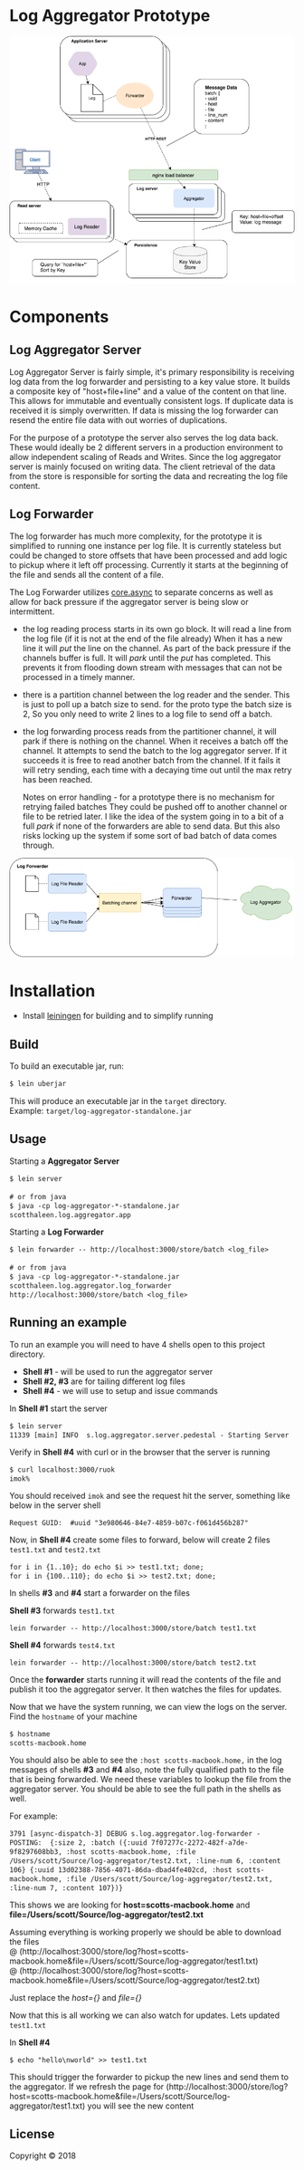 # Log Aggregator Prototype


![diagram](doc/architecture_diagram.png "Architecture Diagram")

# Components

## Log Aggregator Server

Log Aggregator Server is fairly simple, it's primary responsibility is receiving log data from the log forwarder
and persisting to a key value store. It builds a composite key of "host+file+line" and a value of the content
on that line.  This allows for immutable and eventually consistent logs.  If duplicate data is received it is
simply overwritten.  If data is missing the log forwarder can resend the entire file data with out worries of duplications.

For the purpose of a prototype the server also serves the log data back. These would ideally be 2 different servers in
a production environment to allow independent scaling of Reads and Writes. Since the log aggregator server is mainly
focused on writing data.  The client retrieval of the data from the store is responsible for sorting the data and
recreating the log file content.


## Log Forwarder

The log forwarder has much more complexity, for the prototype it is simplified to running one instance per log file.
It is currently stateless but could be changed to store offsets that have been processed and add logic to pickup where
it left off processing.  Currently it starts at the beginning of the file and sends all the content of a file.

The Log Forwarder utilizes [core.async](https://github.com/clojure/core.async) to separate concerns as well as
allow for back pressure if the aggregator server is being slow or intermittent.

 * the log reading process starts in its own go block. It will read a line from the log file (if it is not at the end
   of the file already) When it has a new line it will _put_ the line on the channel.  As part of the back pressure
   if the channels buffer is full. It will _park_ until the _put_ has completed.  This prevents it from flooding
   down stream with messages that can not be processed in a timely manner.

 * there is a partition channel between the log reader and the sender.  This is just to poll up a batch size to send.
   for the proto type the batch size is 2, So you only need to write 2 lines to a log file to send off a batch.

 * the log forwarding process reads from the partitioner channel, it will park if there is nothing on the channel.
   When it receives a batch off the channel. It attempts to send the batch to the log aggregator server. If it succeeds
   it is free to read another batch from the channel.  If it fails it will retry sending, each time with a decaying
   time out until the max retry has been reached.

   Notes on error handling - for a prototype there is no mechanism for retrying failed batches
   They could be pushed off to another channel or file to be retried later. I like the idea of the system going in to a
   bit of a full _park_ if none of the forwarders are able to send data.  But this also risks locking up the system
   if some sort of bad batch of data comes through.



![log-forwarder](doc/log-forwarder.png "log forwarder")




# Installation

* Install [leiningen](https://leiningen.org/) for building and to simplify running

## Build

To build an executable jar, run:

```sh
$ lein uberjar
```

This will produce an executable jar in the `target` directory. <br />
Example: `target/log-aggregator-standalone.jar`


## Usage

Starting a **Aggregator Server**
```
$ lein server

# or from java
$ java -cp log-aggregator-*-standalone.jar scotthaleen.log.aggregator.app
```

Starting a **Log Forwarder**
```
$ lein forwarder -- http://localhost:3000/store/batch <log_file>

# or from java
$ java -cp log-aggregator-*-standalone.jar scotthaleen.log.aggregator.log_forwarder http://localhost:3000/store/batch <log_file>
```


## Running an example

To run an example you will need to have 4 shells open to this project directory.

 - **Shell #1** - will be used to run the aggregator server
 - **Shell #2, #3**  are for tailing different log files
 - **Shell #4** - we will use to setup and issue commands


In **Shell #1** start the server

```
$ lein server
11339 [main] INFO  s.log.aggregator.server.pedestal - Starting Server
```

Verify in **Shell #4** with curl or in the browser that the server is running
```
$ curl localhost:3000/ruok
imok%
```

You should received `imok` and see the request hit the server, something like below in the server shell
```
Request GUID:  #uuid "3e980646-84e7-4859-b07c-f061d456b287"
```

Now, in **Shell #4** create some files to forward, below will create 2 files `test1.txt` and `test2.txt`

```
for i in {1..10}; do echo $i >> test1.txt; done;
for i in {100..110}; do echo $i >> test2.txt; done;
```

In shells **#3** and **#4** start a forwarder on the files

**Shell #3** forwards `test1.txt`
```
lein forwarder -- http://localhost:3000/store/batch test1.txt
```

**Shell #4** forwards `test4.txt`
```
lein forwarder -- http://localhost:3000/store/batch test2.txt
```


Once the **forwarder** starts running it will read the contents of the file and publish it too the aggregator
server.  It then watches the files for updates.


Now that we have the system running, we can view the logs on the server. Find the `hostname` of your machine

```
$ hostname
scotts-macbook.home
```

You should also be able to see the `:host scotts-macbook.home,` in the log messages of shells **#3** and **#4**
also, note the fully qualified path to the file that is being forwarded.  We need these variables to lookup
the file from the aggregator server.  You should be able to see the full path in the shells as well.

For example:

```
3791 [async-dispatch-3] DEBUG s.log.aggregator.log-forwarder - POSTING:  {:size 2, :batch ({:uuid 7f07277c-2272-482f-a7de-9f8297608bb3, :host scotts-macbook.home, :file /Users/scott/Source/log-aggregator/test2.txt, :line-num 6, :content 106} {:uuid 13d02388-7856-4071-86da-dbad4fe402cd, :host scotts-macbook.home, :file /Users/scott/Source/log-aggregator/test2.txt, :line-num 7, :content 107})}
```

This shows we are looking for **host=scotts-macbook.home** and **file=/Users/scott/Source/log-aggregator/test2.txt**


Assuming everything is working properly we should be able to download the files<br/>
@ (http://localhost:3000/store/log?host=scotts-macbook.home&file=/Users/scott/Source/log-aggregator/test1.txt)<br/>
@ (http://localhost:3000/store/log?host=scotts-macbook.home&file=/Users/scott/Source/log-aggregator/test2.txt)<br/>

Just replace the _host={}_ and _file={}_


Now that this is all working we can also watch for updates. Lets updated `test1.txt`

In **Shell #4**
```
$ echo "hello\nworld" >> test1.txt
```

This should trigger the forwarder to pickup the new lines and send them to the aggregator.  If we refresh the page
for (http://localhost:3000/store/log?host=scotts-macbook.home&file=/Users/scott/Source/log-aggregator/test1.txt)
you will see the new content



## License

Copyright © 2018
